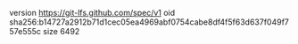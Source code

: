 version https://git-lfs.github.com/spec/v1
oid sha256:b14727a2912b71d1cec05ea4969abf0754cabe8df4f5f63d637f049f757e555c
size 6492

